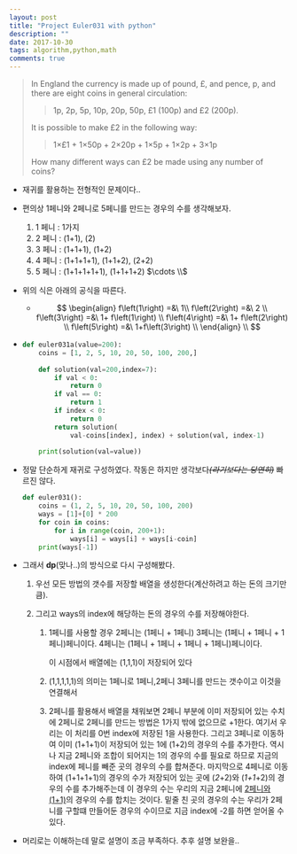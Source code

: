```yaml
---
layout: post
title: "Project Euler031 with python"
description: ""
date: 2017-10-30
tags: algorithm,python,math
comments: true
---
```


> In England the currency is made up of pound, £, and pence, p, and there are eight coins in general circulation:
>
> > 1p, 2p, 5p, 10p, 20p, 50p, £1 (100p) and £2 (200p).
>
> It is possible to make £2 in the following way:
>
> > 1×£1 + 1×50p + 2×20p + 1×5p + 1×2p + 3×1p
>
> How many different ways can £2 be made using any number of coins?

- 재귀를 활용하는 전형적인 문제이다..

- 편의상 1페니와 2페니로 5페니를 만드는 경우의 수를 생각해보자.

  1. 1 페니 : 1가지
  2. 2 페니 : (1+1), (2)
  3. 3 페니 : (1+1+1), (1+2)
  4. 4 페니 : (1+1+1+1), (1+1+2), (2+2)
  5. 5 페니 : (1+1+1+1+1), (1+1+1+2) $\cdots \\$

- 위의 식은 아래의 공식을 따른다.

  - $$
    \begin{align}
    	f\left(1\right) =&\  1\\
    	f\left(2\right) =&\  2 \\
    	f\left(3\right) =&\  1+ f\left(1\right) \\
    	f\left(4\right) =&\  1+ f\left(2\right) \\
    	f\left(5\right) =&\  1+f\left(3\right)  \\
    \end{align}
    \\
    $$

- ```python
  def euler031a(value=200):
      coins = [1, 2, 5, 10, 20, 50, 100, 200,]
      
      def solution(val=200,index=7):
          if val < 0:
              return 0
          if val == 0:
              return 1
          if index < 0:
              return 0
          return solution(
              val-coins[index], index) + solution(val, index-1)
      
      print(solution(val=value))
  ```

- 정말 단순하게 재귀로 구성하였다. 작동은 하지만 생각보다~~*(라기보다는 당연히)*~~ 빠르진 않다.

  ```python
  def euler031():
      coins = (1, 2, 5, 10, 20, 50, 100, 200)
      ways = [1]+[0] * 200
      for coin in coins:
          for i in range(coin, 200+1):
              ways[i] = ways[i] + ways[i-coin]
      print(ways[-1])
  ```

- 그래서 **dp**(맞나..)의 방식으로 다시 구성해봤다.

  1. 우선 모든 방법의 갯수를 저장할 배열을 생성한다(계산하려고 하는 돈의 크기만큼).

  2. 그리고 ways의 index에 해당하는 돈의 경우의 수를 저장해야한다.  

     1. 1페니를 사용할 경우 
        2페니는 (1페니 + 1페니)
        3페니는 (1페니 + 1페니 + 1페니)페니이다.
        4페니는 (1페니 + 1페니 + 1페니 + 1페니)페니이다.

        이 시점에서 배열에는 (1,1,1)이 저장되어 있다

     2. (1,1,1,1,1)의 의미는 1페니로 1페니,2페니 3페니를 만드는 갯수이고 이것을 연결해서

     3. 2페니를 활용해서 배열을 채워보면 
        2페니 부분에 이미 저장되어 있는 수치에 2페니로 2페니를 만드는 방법은 1가지 밖에 없으므로 +1한다. 여기서 우리는 이 처리를 0번 index에 저장된 1을 사용한다.
        그리고 3페니로 이동하여 이미 (1+1+1)이 저장되어 있는 1에 (1+2)의 경우의 수를 추가한다. 역시나 지금 2페니와 조합이 되어지는 1의 경우의 수를 필요로 하므로 지금의 index에 페니를 빼준 곳의 경우의 수를 합쳐준다.
        마지막으로 4페니로 이동하여 (1+1+1+1)의 경우의 수가 저장되어 있는 곳에 (*2*+2)와 (*1+1*+2)의 경우의 수를 추가해주는데 이 경우의 수는 우리의 지금 2페니에 <u>2페니와 (1+1)</u>의 경우의 수를 합치는 것이다. 밑줄 친 곳의 경우의 수는 우리가 2페니를 구할떄 만들어둔 경우의 수이므로 지금 index에 -2를 하면 얻어올 수 있다.

- 머리로는 이해하는데 말로 설명이 조금 부족하다. 추후 설명 보완을..





















